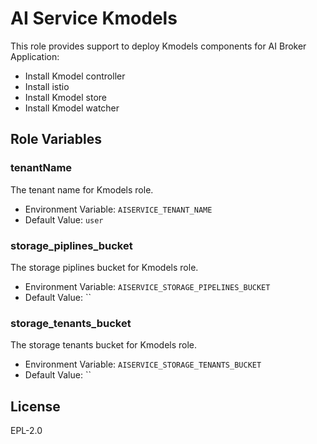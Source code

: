 AI Service Kmodels
===============================================================================
This role provides support to deploy Kmodels components for AI Broker Application:

* Install Kmodel controller
* Install istio
* Install Kmodel store
* Install Kmodel watcher

Role Variables
-------------------------------------------------------------------------------

### tenantName

The tenant name for Kmodels role.

* Environment Variable: `AISERVICE_TENANT_NAME`
* Default Value: `user`

### storage_piplines_bucket

The storage piplines bucket for Kmodels role.

* Environment Variable: `AISERVICE_STORAGE_PIPELINES_BUCKET`
* Default Value: ``

### storage_tenants_bucket

The storage tenants bucket for Kmodels role.

* Environment Variable: `AISERVICE_STORAGE_TENANTS_BUCKET`
* Default Value: ``

## License

EPL-2.0
